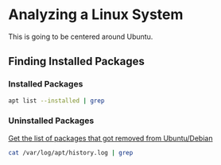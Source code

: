 # Analyzing a Linux System
This is going to be centered around Ubuntu.

## Finding Installed Packages

### Installed Packages

```bash
apt list --installed | grep
```

### Uninstalled Packages
[Get the list of packages that got removed from Ubuntu/Debian](https://rebugged.com/get-the-list-of-packages-removed-from-ubuntu-debian/)

```bash
cat /var/log/apt/history.log | grep
```
